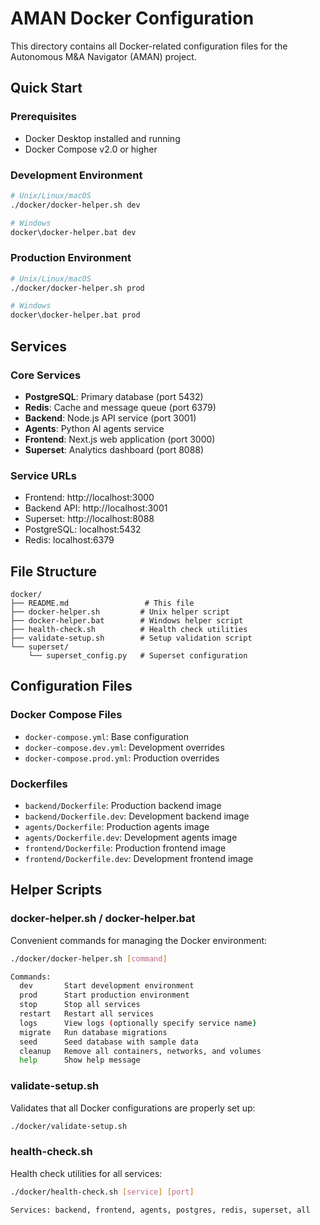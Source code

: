 # AMAN Docker Configuration

This directory contains all Docker-related configuration files for the Autonomous M&A Navigator (AMAN) project.

## Quick Start

### Prerequisites
- Docker Desktop installed and running
- Docker Compose v2.0 or higher

### Development Environment
```bash
# Unix/Linux/macOS
./docker/docker-helper.sh dev

# Windows
docker\docker-helper.bat dev
```

### Production Environment
```bash
# Unix/Linux/macOS
./docker/docker-helper.sh prod

# Windows
docker\docker-helper.bat prod
```

## Services

### Core Services
- **PostgreSQL**: Primary database (port 5432)
- **Redis**: Cache and message queue (port 6379)
- **Backend**: Node.js API service (port 3001)
- **Agents**: Python AI agents service
- **Frontend**: Next.js web application (port 3000)
- **Superset**: Analytics dashboard (port 8088)

### Service URLs
- Frontend: http://localhost:3000
- Backend API: http://localhost:3001
- Superset: http://localhost:8088
- PostgreSQL: localhost:5432
- Redis: localhost:6379

## File Structure

```
docker/
├── README.md                 # This file
├── docker-helper.sh         # Unix helper script
├── docker-helper.bat        # Windows helper script
├── health-check.sh          # Health check utilities
├── validate-setup.sh        # Setup validation script
└── superset/
    └── superset_config.py   # Superset configuration
```

## Configuration Files

### Docker Compose Files
- `docker-compose.yml`: Base configuration
- `docker-compose.dev.yml`: Development overrides
- `docker-compose.prod.yml`: Production overrides

### Dockerfiles
- `backend/Dockerfile`: Production backend image
- `backend/Dockerfile.dev`: Development backend image
- `agents/Dockerfile`: Production agents image
- `agents/Dockerfile.dev`: Development agents image
- `frontend/Dockerfile`: Production frontend image
- `frontend/Dockerfile.dev`: Development frontend image

## Helper Scripts

### docker-helper.sh / docker-helper.bat
Convenient commands for managing the Docker environment:

```bash
./docker/docker-helper.sh [command]

Commands:
  dev       Start development environment
  prod      Start production environment
  stop      Stop all services
  restart   Restart all services
  logs      View logs (optionally specify service name)
  migrate   Run database migrations
  seed      Seed database with sample data
  cleanup   Remove all containers, networks, and volumes
  help      Show help message
```

### validate-setup.sh
Validates that all Docker configurations are properly set up:

```bash
./docker/validate-setup.sh
```

### health-check.sh
Health check utilities for all services:

```bash
./docker/health-check.sh [service] [port]

Services: backend, frontend, agents, postgres, redis, superset, all
```
